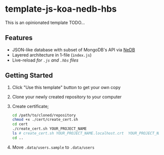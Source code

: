 # template-js-koa-nedb-hbs

This is an opinionated template TODO...

## Features

* JSON-like database with subset of MongoDB's API via [NeDB](https://github.com/louischatriot/nedb)
* Layered architecture in 1-file (`index.js`)
* Live-reload _for `.js` and `.hbs` files_

## Getting Started

1. Click "Use this template" button to get your own copy

1. Clone your newly created repository to your computer

1. Create certificate;

   ```bash
   cd /path/to/cloned/repository
   chmod +x ./cert/create_cert.sh
   cd cert
   ./create_cert.sh YOUR_PROJECT_NAME
   ls # create_cert.sh YOUR_PROJECT_NAME.localhost.crt  YOUR_PROJECT_NAME.localhost.key
   cd ..
   ```

1. Move `.data/users.sample` to `.data/users`
